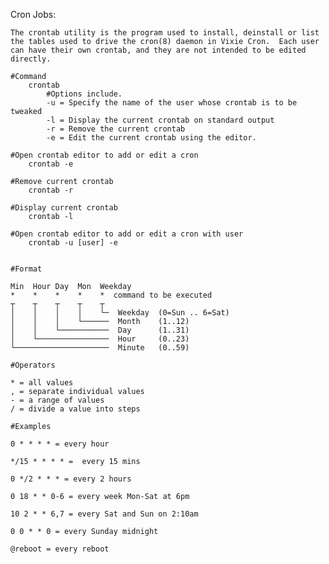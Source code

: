 Cron Jobs:

`The crontab utility is the program used to install, deinstall or list the tables
used to drive the cron(8) daemon in Vixie Cron.  Each user can have their own
crontab, and they are not intended to be edited directly.`


	#Command
		crontab
			#Options include.
            -u = Specify the name of the user whose crontab is to be tweaked
            -l = Display the current crontab on standard output
            -r = Remove the current crontab
            -e = Edit the current crontab using the editor.
	
	#Open crontab editor to add or edit a cron
	    crontab -e
	    
	#Remove current crontab
		crontab -r

	#Display current crontab
		crontab -l

	#Open crontab editor to add or edit a cron with user
		crontab -u [user] -e
	

    #Format

    Min  Hour Day  Mon  Weekday
    *    *    *    *    *  command to be executed
    ┬    ┬    ┬    ┬    ┬
    │    │    │    │    └─  Weekday  (0=Sun .. 6=Sat)
    │    │    │    └──────  Month    (1..12)
    │    │    └───────────  Day      (1..31)
    │    └────────────────  Hour     (0..23)
    └─────────────────────  Minute   (0..59)

    #Operators

    * =	all values
    , =	separate individual values
    - =	a range of values
    / =	divide a value into steps

    #Examples

    0 * * * * =	every hour

    */15 * * * * =	every 15 mins

    0 */2 * * * = every 2 hours

    0 18 * * 0-6 = every week Mon-Sat at 6pm

    10 2 * * 6,7 = every Sat and Sun on 2:10am

    0 0 * * 0 = every Sunday midnight

    @reboot	= every reboot